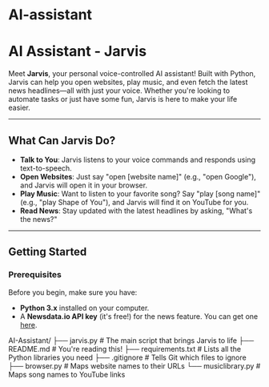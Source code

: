 # AI-assistant
# AI Assistant - Jarvis

Meet **Jarvis**, your personal voice-controlled AI assistant! Built with Python, Jarvis can help you open websites, play music, and even fetch the latest news headlines—all with just your voice. Whether you're looking to automate tasks or just have some fun, Jarvis is here to make your life easier.

---

## What Can Jarvis Do?

- **Talk to You**: Jarvis listens to your voice commands and responds using text-to-speech.
- **Open Websites**: Just say "open [website name]" (e.g., "open Google"), and Jarvis will open it in your browser.
- **Play Music**: Want to listen to your favorite song? Say "play [song name]" (e.g., "play Shape of You"), and Jarvis will find it on YouTube for you.
- **Read News**: Stay updated with the latest headlines by asking, "What's the news?"

---

## Getting Started

### Prerequisites

Before you begin, make sure you have:
- **Python 3.x** installed on your computer.
- A **Newsdata.io API key** (it's free!) for the news feature. You can get one [here](https://newsdata.io).

AI-Assistant/
├── jarvis.py              # The main script that brings Jarvis to life
├── README.md              # You're reading this!
├── requirements.txt       # Lists all the Python libraries you need
├── .gitignore            # Tells Git which files to ignore
├── browser.py            # Maps website names to their URLs
└── musiclibrary.py       # Maps song names to YouTube links
